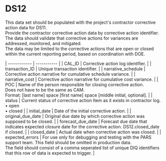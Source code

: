 # DS12
This data set should be populated with the project's contractor corrective action data for DS11.<br/>Provide the contractor corrective action data by corrective action identifier.<br/>The data should validate that corrective actions for variances are addressed, monitored, and mitigated.<br/>The data may be limited to the corrective actions that are open or closed within the current reporting period, based on coordination with DOE.

| ------------ | ----------- |
| CAL_ID | Corrective action log identifier. |
| transaction_ID | Unique transaction identifier. |
| narrative_schedule | Corrective action narrative for cumulative schedule variance. |
| narrative_cost | Corrective action narrative for cumulative cost variance. |
| POC | Name of the person responsible for closing corrective action.<br/>Does not have to be the same as CAM.<br/>Format: [last name] space [first name] space [middle initial, optional]. |
| status | Current status of corrective action Item as it exists in contractor log.<br/> • open<br/> • closed |
| initial_date | Date of the initial corrective action. |
| original_due_date | Original due date by which corrective action was supposed to be closed. |
| forecast_due_date | Forecast due date that indicates expected closure date for the corrective action. DS12.closed_date if closed. |
| closed_date | Actual date when corrective action was closed. |
| expected_errors | For use only for debugging and testing with the PARS support team. This field should be omitted in production data.<br/> The field should consist of a comma seperated list of unique DIQ identifiers that this row of data is expected to trigger. |
